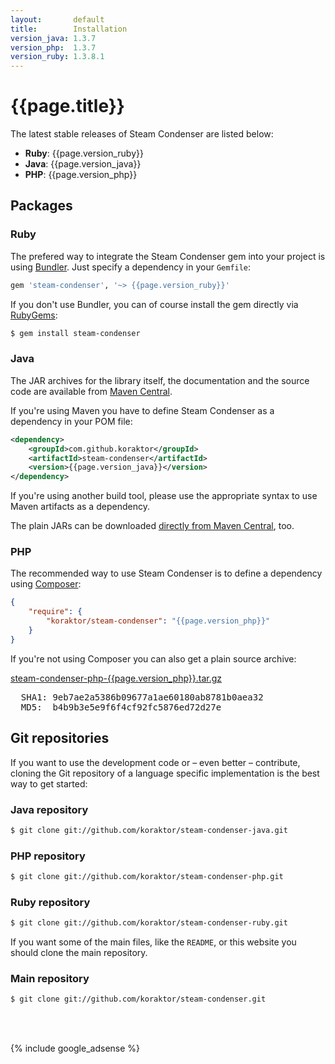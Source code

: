 ```yaml
---
layout:       default
title:        Installation
version_java: 1.3.7
version_php:  1.3.7
version_ruby: 1.3.8.1
---
```

{{page.title}}
==============

The latest stable releases of Steam Condenser are listed below:

 * **Ruby**: {{page.version_ruby}}
 * **Java**: {{page.version_java}}
 * **PHP**:  {{page.version_php}}

## Packages

### Ruby

The prefered way to integrate the Steam Condenser gem into your project is
using [Bundler](http://gembundler.com). Just specify a dependency in your
`Gemfile`:

```ruby
gem 'steam-condenser', '~> {{page.version_ruby}}'
```

If you don't use Bundler, you can of course install the gem directly via
[RubyGems](https://rubygems.org):

```sh
$ gem install steam-condenser
```

### Java

The JAR archives for the library itself, the documentation and the source code
are available from [Maven Central](https://search.maven.org).

If you're using Maven you have to define Steam Condenser as a dependency in
your POM file:

```xml
<dependency>
    <groupId>com.github.koraktor</groupId>
    <artifactId>steam-condenser</artifactId>
    <version>{{page.version_java}}</version>
</dependency>
```

If you're using another build tool, please use the appropriate syntax to use
Maven artifacts as a dependency.

The plain JARs can be downloaded [directly from Maven Central](https://search.maven.org/#artifactdetails%7Ccom.github.koraktor%7Csteam-condenser%7C{{page.version_java}}%7Cjar), too.

### PHP

The recommended way to use Steam Condenser is to define a dependency using
[Composer](https://getcomposer.org):

```json
{
    "require": {
        "koraktor/steam-condenser": "{{page.version_php}}"
    }
}
```

If you're not using Composer you can also get a plain source archive:

<div class="download">
  <a href="https://github.com/koraktor/steam-condenser-php/archive/{{page.version_php}}.tar.gz">steam-condenser-php-{{page.version_php}}.tar.gz</a>
  <br>
  <pre>
  SHA1: 9eb7ae2a5386b09677a1ae60180ab8781b0aea32
  MD5:  b4b9b3e5e9f6f4cf92fc5876ed72d27e</pre>
</div>

## Git repositories

If you want to use the development code or – even better – contribute, cloning
the Git repository of a language specific implementation is the best way to get
started:

### Java repository

```sh
$ git clone git://github.com/koraktor/steam-condenser-java.git
```

### PHP repository

```sh
$ git clone git://github.com/koraktor/steam-condenser-php.git
```

### Ruby repository

```sh
$ git clone git://github.com/koraktor/steam-condenser-ruby.git
```

If you want some of the main files, like the `README`, or this website you
should clone the main repository.

### Main repository

```sh
$ git clone git://github.com/koraktor/steam-condenser.git
```

<br><br>

{% include google_adsense %}
